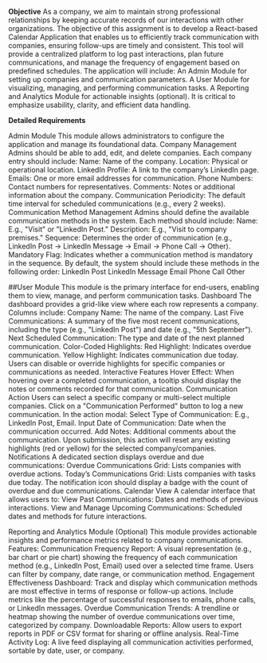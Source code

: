 **Objective** 
As a company, we aim to maintain strong professional relationships by keeping accurate records of our interactions with other organizations. The objective of this assignment is to develop a React-based Calendar Application that enables us to efficiently track communication with companies, ensuring follow-ups are timely and consistent. This tool will provide a centralized platform to log past interactions, plan future communications, and manage the frequency of engagement based on predefined schedules. The application will include: An Admin Module for setting up companies and communication parameters. A User Module for visualizing, managing, and performing communication tasks. A Reporting and Analytics Module for actionable insights (optional). It is critical to emphasize usability, clarity, and efficient data handling.

**Detailed Requirements**

Admin Module This module allows administrators to configure the application and manage its foundational data. Company Management Admins should be able to add, edit, and delete companies. Each company entry should include: Name: Name of the company. Location: Physical or operational location. LinkedIn Profile: A link to the company’s LinkedIn page. Emails: One or more email addresses for communication. Phone Numbers: Contact numbers for representatives. Comments: Notes or additional information about the company. Communication Periodicity: The default time interval for scheduled communications (e.g., every 2 weeks). Communication Method Management Admins should define the available communication methods in the system. Each method should include: Name: E.g., "Visit" or "LinkedIn Post." Description: E.g., "Visit to company premises." Sequence: Determines the order of communication (e.g., LinkedIn Post → LinkedIn Message → Email → Phone Call → Other). Mandatory Flag: Indicates whether a communication method is mandatory in the sequence. By default, the system should include these methods in the following order: LinkedIn Post LinkedIn Message Email Phone Call Other

##User Module This module is the primary interface for end-users, enabling them to view, manage, and perform communication tasks. Dashboard The dashboard provides a grid-like view where each row represents a company. Columns include: Company Name: The name of the company. Last Five Communications: A summary of the five most recent communications, including the type (e.g., "LinkedIn Post") and date (e.g., "5th September"). Next Scheduled Communication: The type and date of the next planned communication. Color-Coded Highlights: Red Highlight: Indicates overdue communication. Yellow Highlight: Indicates communication due today. Users can disable or override highlights for specific companies or communications as needed. Interactive Features Hover Effect: When hovering over a completed communication, a tooltip should display the notes or comments recorded for that communication. Communication Action Users can select a specific company or multi-select multiple companies. Click on a "Communication Performed" button to log a new communication. In the action modal: Select Type of Communication: E.g., LinkedIn Post, Email. Input Date of Communication: Date when the communication occurred. Add Notes: Additional comments about the communication. Upon submission, this action will reset any existing highlights (red or yellow) for the selected company/companies. Notifications A dedicated section displays overdue and due communications: Overdue Communications Grid: Lists companies with overdue actions. Today’s Communications Grid: Lists companies with tasks due today. The notification icon should display a badge with the count of overdue and due communications. Calendar View A calendar interface that allows users to: View Past Communications: Dates and methods of previous interactions. View and Manage Upcoming Communications: Scheduled dates and methods for future interactions.

Reporting and Analytics Module (Optional) This module provides actionable insights and performance metrics related to company communications. Features: Communication Frequency Report: A visual representation (e.g., bar chart or pie chart) showing the frequency of each communication method (e.g., LinkedIn Post, Email) used over a selected time frame. Users can filter by company, date range, or communication method. Engagement Effectiveness Dashboard: Track and display which communication methods are most effective in terms of response or follow-up actions. Include metrics like the percentage of successful responses to emails, phone calls, or LinkedIn messages. Overdue Communication Trends: A trendline or heatmap showing the number of overdue communications over time, categorized by company. Downloadable Reports: Allow users to export reports in PDF or CSV format for sharing or offline analysis. Real-Time Activity Log: A live feed displaying all communication activities performed, sortable by date, user, or company.
